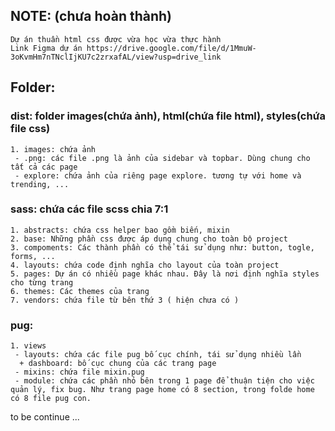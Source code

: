  ## NOTE: (chưa hoàn thành)
    Dự án thuần html css được vừa học vừa thực hành
    Link Figma dự án https://drive.google.com/file/d/1MmuW-3oKvmHm7nTNclIjKU7c2zrxafAL/view?usp=drive_link
  ## Folder:
  ### dist:  folder images(chứa ảnh), html(chứa file html), styles(chứa file css)
    1. images: chứa ảnh
     - .png: các file .png là ảnh của sidebar và topbar. Dùng chung cho tất cả các page
     - explore: chứa ảnh của riêng page explore. tương tự với home và trending, ...
  ### sass: chứa các file scss chia 7:1
    1. abstracts: chứa css helper bao gồm biến, mixin
    2. base: Những phần css được áp dụng chung cho toàn bộ project
    3. compoments: Các thành phần có thể tái sử dụng như: button, togle, forms, ...
    4. layouts: chứa code định nghĩa cho layout của toàn project 
    5. pages: Dự án có nhiều page khác nhau. Đây là nơi định nghĩa styles cho từng trang
    6. themes: Các themes của trang
    7. vendors: chứa file từ bên thứ 3 ( hiện chưa có )
  ### pug:
    1. views
     - layouts: chứa các file pug bố cục chính, tái sử dụng nhiều lần
      + dashboard: bố cục chung của các trang page
     - mixins: chứa file mixin.pug
     - module: chứa các phần nhỏ bên trong 1 page để thuận tiện cho việc quản lý, fix bug. Như trang page home có 8 section, trong folde home có 8 file pug con.
to be continue ...
